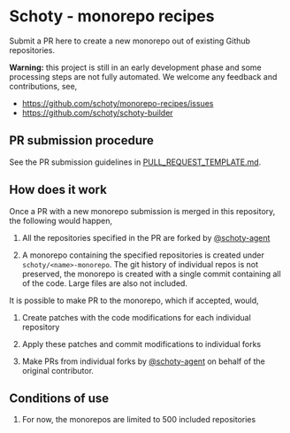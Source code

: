 # Schoty - monorepo recipes

Submit a PR here to create a new monorepo out of existing Github repositories.

**Warning:** this project is still in an early development phase and some processing steps are not fully automated. We welcome any feedback and contributions, see,
 - https://github.com/schoty/monorepo-recipes/issues
 - https://github.com/schoty/schoty-builder


## PR submission procedure

 See the PR submission guidelines in [PULL_REQUEST_TEMPLATE.md](./PULL_REQUEST_TEMPLATE.md).


## How does it work

Once a PR with a new monorepo submission is merged in this repository, the following would happen,

1. All the repositories specified in the PR are forked by [@schoty-agent](https://github.com/schoty-agent)

2. A monorepo containing the specified repositories is created under `schoty/<name>-monorepo`. The git history of individual repos is not preserved, the monorepo is created with a single commit containing all of the code. Large files are also not included.

It is possible to make PR to the monorepo, which if accepted, would,

1. Create patches with the code modifications for each individual repository

2. Apply these patches and commit modifications to individual forks

3. Make PRs from individual forks by [@schoty-agent](https://github.com/schoty-agent) on behalf of the original contributor.


## Conditions of use

1. For now, the monorepos are limited to 500 included repositories
